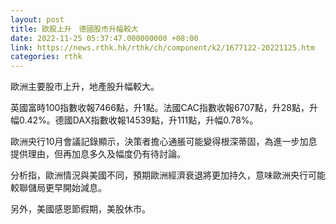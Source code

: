 ```yaml
---
layout: post
title: 歐股上升　德國股市升幅較大
date: 2022-11-25 05:37:47.000000000 +08:00
link: https://news.rthk.hk/rthk/ch/component/k2/1677122-20221125.htm
categories: rthk
---
```


歐洲主要股市上升，地產股升幅較大。

英國富時100指數收報7466點，升1點。法國CAC指數收報6707點，升28點，升幅0.42%。德國DAX指數收報14539點，升111點，升幅0.78%。

歐洲央行10月會議記錄顯示，決策者擔心通脹可能變得根深蒂固，為進一步加息提供理由，但再加息多久及幅度仍有待討論。

分析指，歐洲情況與美國不同，預期歐洲經濟衰退將更加持久，意味歐洲央行可能較聯儲局更早開始減息。

另外，美國感恩節假期，美股休市。
